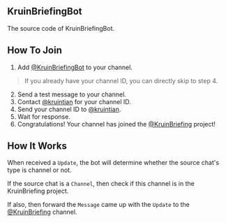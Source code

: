 ## KruinBriefingBot
The source code of KruinBriefingBot.

## How To Join
1. Add [@KruinBriefingBot](https://t.me/KruinBriefingBot) to your channel.

> If you already have your channel ID, you can directly skip to step 4.

2. Send a test message to your channel.
3. Contact [@kruintian](https://t.me/kruintian) for your channel ID.
4. Send your channel ID to [@kruintian](https://t.me/kruintian).
5. Wait for response.
6. Congratulations! Your channel has joined the [@KruinBriefing](https://t.me/KruinBriefing) project!

## How It Works
When received a `Update`, the bot will determine whether the source chat's type is channel or not.

If the source chat is a `Channel`, then check if this channel is in the KruinBriefing project.

If also, then forward the `Message` came up with the `Update` to the [@KruinBriefing](https://t.me/KruinBriefing) channel.
